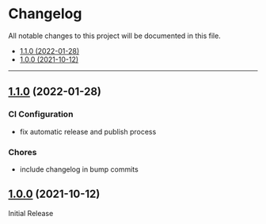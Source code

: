 # Changelog

All notable changes to this project will be documented in this file.

- [1.1.0 (2022-01-28)](#1.1.0-2022-01-28)
- [1.0.0 (2021-10-12)](#100-2021-10-12)

---

<a name="1.1.0"></a>
## [1.1.0](https://github.com/aisbergg/ansible-role-systemd-mounts/compare/v1.0.0...1.1.0) (2022-01-28)

### CI Configuration

- fix automatic release and publish process

### Chores

- include changelog in bump commits


<a name="1.0.0"></a>
## [1.0.0]() (2021-10-12)

Initial Release
